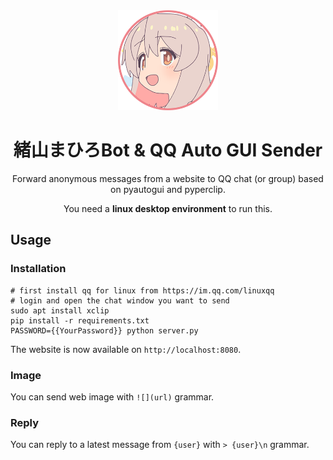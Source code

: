 <div align="center">
   <img width="160" src="asset/mahiro.png" alt="logo"></br>

# 緒山まひろBot & QQ Auto GUI Sender

Forward anonymous messages from a website to QQ chat (or group) based on pyautogui and pyperclip.

You need a **linux desktop environment** to run this.

</div>

## Usage

### Installation

```shell
# first install qq for linux from https://im.qq.com/linuxqq
# login and open the chat window you want to send
sudo apt install xclip
pip install -r requirements.txt
PASSWORD={{YourPassword}} python server.py
```

The website is now available on `http://localhost:8080`.

### Image

You can send web image with `![](url)` grammar.

### Reply

You can reply to a latest message from `{user}` with `> {user}\n` grammar.